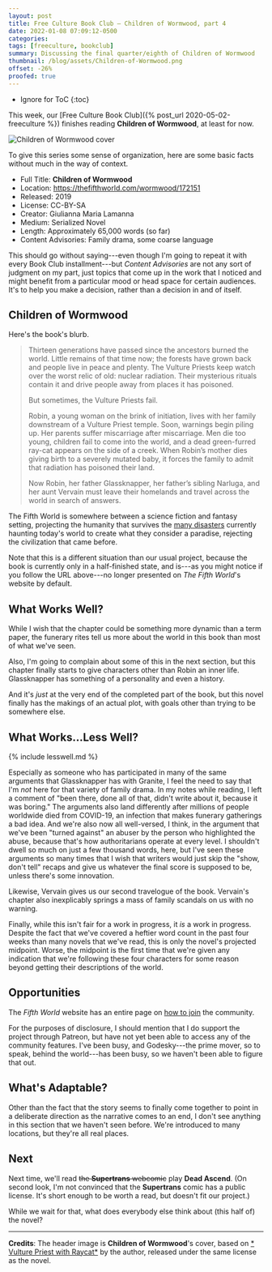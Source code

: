 ```yaml
---
layout: post
title: Free Culture Book Club — Children of Wormwood, part 4
date: 2022-01-08 07:09:12-0500
categories:
tags: [freeculture, bookclub]
summary: Discussing the final quarter/eighth of Children of Wormwood
thumbnail: /blog/assets/Children-of-Wormwood.png
offset: -26%
proofed: true
---
```


* Ignore for ToC
{:toc}

This week, our [Free Culture Book Club]({% post_url 2020-05-02-freeculture %}) finishes reading **Children of Wormwood**, at least for now.

![Children of Wormwood cover](/blog/assets/Children-of-Wormwood.png " Vulture Priest with Raycat")

To give this series some sense of organization, here are some basic facts without much in the way of context.

 * Full Title:  **Children of Wormwood**
 * Location:  <https://thefifthworld.com/wormwood/172151>
 * Released:  2019
 * License:  CC-BY-SA
 * Creator:  Giulianna Maria Lamanna
 * Medium:  Serialized Novel
 * Length:  Approximately 65,000 words (so far)
 * Content Advisories:  Family drama, some coarse language

This should go without saying---even though I'm going to repeat it with every Book Club installment---but *Content Advisories* are not any sort of judgment on my part, just topics that come up in the work that I noticed and might benefit from a particular mood or head space for certain audiences.  It's to help you make a decision, rather than a decision in and of itself.

## Children of Wormwood

Here's the book's blurb.

 > Thirteen generations have passed since the ancestors burned the world. Little remains of that time now; the forests have grown back and people live in peace and plenty. The Vulture Priests keep watch over the worst relic of old: nuclear radiation. Their mysterious rituals contain it and drive people away from places it has poisoned.
 >
 > But sometimes, the Vulture Priests fail.
 >
 > Robin, a young woman on the brink of initiation, lives with her family downstream of a Vulture Priest temple. Soon, warnings begin piling up. Her parents suffer miscarriage after miscarriage. Men die too young, children fail to come into the world, and a dead green-furred ray-cat appears on the side of a creek. When Robin’s mother dies giving birth to a severely mutated baby, it forces the family to admit that radiation has poisoned their land.
 >
 > Now Robin, her father Glassknapper, her father’s sibling Narluga, and her aunt Vervain must leave their homelands and travel across the world in search of answers.

The Fifth World is somewhere between a science fiction and fantasy setting, projecting the humanity that survives the [many disasters](https://thefifthworld.com/collapse) currently haunting today's world to create what they consider a paradise, rejecting the civilization that came before.

Note that this is a different situation than our usual project, because the book is currently only in a half-finished state, and is---as you might notice if you follow the URL above---no longer presented on *The Fifth World*'s website by default.

## What Works Well?

While I wish that the chapter could be something more dynamic than a term paper, the funerary rites tell us more about the world in this book than most of what we've seen.

Also, I'm going to complain about some of this in the next section, but this chapter finally starts to give characters other than Robin an inner life.  Glassknapper has something of a personality and even a history.

And it's *just* at the very end of the completed part of the book, but this novel finally has the makings of an actual plot, with goals other than trying to be somewhere else.

## What Works...Less Well?

{% include lesswell.md %}

Especially as someone who has participated in many of the same arguments that Glassknapper has with Granite, I feel the need to say that I'm *not* here for that variety of family drama.  In my notes while reading, I left a comment of "been there, done all of that, didn't write about it, because it was boring."  The arguments also land differently after millions of people worldwide died from COVID-19, an infection that makes funerary gatherings a bad idea.  And we're also now all well-versed, I think, in the argument that we've been "turned against" an abuser by the person who highlighted the abuse, because that's how authoritarians operate at every level.  I shouldn't dwell so much on just a few thousand words, here, but I've seen these arguments so many times that I wish that writers would just skip the "show, don't tell" recaps and give us whatever the final score is supposed to be, unless there's some innovation.

Likewise, Vervain gives us our second travelogue of the book.  Vervain's chapter also inexplicably springs a mass of family scandals on us with no warning.

Finally, while this isn't fair for a work in progress, it *is* a work in progress.  Despite the fact that we've covered a heftier word count in the past four weeks than many novels that we've read, this is only the novel's projected midpoint.  Worse, the midpoint is the first time that we're given any indication that we're following these four characters for some reason beyond getting their descriptions of the world.

## Opportunities

The *Fifth World* website has an entire page on [how to join](https://thefifthworld.com/about/membership) the community.

For the purposes of disclosure, I should mention that I do support the project through Patreon, but have not yet been able to access any of the community features.  I've been busy, and Godesky---the prime mover, so to speak, behind the world---has been busy, so we haven't been able to figure that out.

## What's Adaptable?

Other than the fact that the story seems to finally come together to point in a deliberate direction as the narrative comes to an end, I don't see anything in this section that we haven't seen before.  We're introduced to many locations, but they're all real places.

## Next

Next time, we'll read ~~the **Supertrans** webcomic~~ play **Dead Ascend**.  (On second look, I'm not convinced that the **Supertrans** comic has a public license.  It's short enough to be worth a read, but doesn't fit our project.)

While we wait for that, what does everybody else think about (this half of) the novel?

* * *

**Credits**:  The header image is **Children of Wormwood**'s cover, based on [* Vulture Priest with Raycat*](https://thefifthworld.com/art/giulianna-maria-lamanna/vulture-priest-with-raycat) by the author, released under the same license as the novel.
